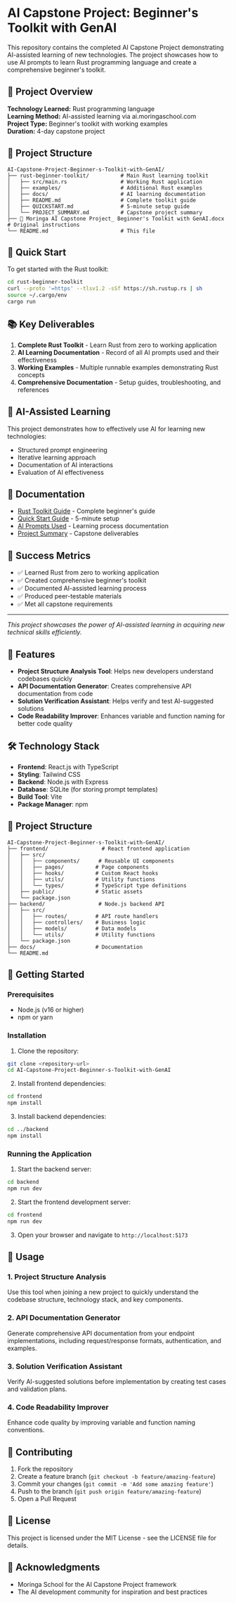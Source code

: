 # AI Capstone Project: Beginner's Toolkit with GenAI

This repository contains the completed AI Capstone Project demonstrating AI-assisted learning of new technologies. The project showcases how to use AI prompts to learn Rust programming language and create a comprehensive beginner's toolkit.

## 🎯 Project Overview

**Technology Learned:** Rust programming language  
**Learning Method:** AI-assisted learning via ai.moringaschool.com  
**Project Type:** Beginner's toolkit with working examples  
**Duration:** 4-day capstone project  

## 📁 Project Structure

```
AI-Capstone-Project-Beginner-s-Toolkit-with-GenAI/
├── rust-beginner-toolkit/          # Main Rust learning toolkit
│   ├── src/main.rs                 # Working Rust application
│   ├── examples/                   # Additional Rust examples
│   ├── docs/                       # AI learning documentation
│   ├── README.md                   # Complete toolkit guide
│   ├── QUICKSTART.md               # 5-minute setup guide
│   └── PROJECT_SUMMARY.md          # Capstone project summary
├── 🧠 Moringa AI Capstone Project_ Beginner's Toolkit with GenAI.docx  # Original instructions
└── README.md                       # This file
```

## 🚀 Quick Start

To get started with the Rust toolkit:

```bash
cd rust-beginner-toolkit
curl --proto '=https' --tlsv1.2 -sSf https://sh.rustup.rs | sh
source ~/.cargo/env
cargo run
```

## 📚 Key Deliverables

1. **Complete Rust Toolkit** - Learn Rust from zero to working application
2. **AI Learning Documentation** - Record of all AI prompts used and their effectiveness
3. **Working Examples** - Multiple runnable examples demonstrating Rust concepts
4. **Comprehensive Documentation** - Setup guides, troubleshooting, and references

## 🤖 AI-Assisted Learning

This project demonstrates how to effectively use AI for learning new technologies:
- Structured prompt engineering
- Iterative learning approach
- Documentation of AI interactions
- Evaluation of AI effectiveness

## 📖 Documentation

- [Rust Toolkit Guide](rust-beginner-toolkit/README.md) - Complete beginner's guide
- [Quick Start Guide](rust-beginner-toolkit/QUICKSTART.md) - 5-minute setup
- [AI Prompts Used](rust-beginner-toolkit/docs/ai_prompts_used.md) - Learning process documentation
- [Project Summary](rust-beginner-toolkit/PROJECT_SUMMARY.md) - Capstone deliverables

## 🎉 Success Metrics

- ✅ Learned Rust from zero to working application
- ✅ Created comprehensive beginner's toolkit
- ✅ Documented AI-assisted learning process
- ✅ Produced peer-testable materials
- ✅ Met all capstone requirements

---

*This project showcases the power of AI-assisted learning in acquiring new technical skills efficiently.*

## 🚀 Features

- **Project Structure Analysis Tool**: Helps new developers understand codebases quickly
- **API Documentation Generator**: Creates comprehensive API documentation from code
- **Solution Verification Assistant**: Helps verify and test AI-suggested solutions
- **Code Readability Improver**: Enhances variable and function naming for better code quality

## 🛠️ Technology Stack

- **Frontend**: React.js with TypeScript
- **Styling**: Tailwind CSS
- **Backend**: Node.js with Express
- **Database**: SQLite (for storing prompt templates)
- **Build Tool**: Vite
- **Package Manager**: npm

## 📁 Project Structure

```
AI-Capstone-Project-Beginner-s-Toolkit-with-GenAI/
├── frontend/                 # React frontend application
│   ├── src/
│   │   ├── components/      # Reusable UI components
│   │   ├── pages/          # Page components
│   │   ├── hooks/          # Custom React hooks
│   │   ├── utils/          # Utility functions
│   │   └── types/          # TypeScript type definitions
│   ├── public/             # Static assets
│   └── package.json
├── backend/                 # Node.js backend API
│   ├── src/
│   │   ├── routes/         # API route handlers
│   │   ├── controllers/    # Business logic
│   │   ├── models/         # Data models
│   │   └── utils/          # Utility functions
│   └── package.json
├── docs/                   # Documentation
└── README.md
```

## 🚀 Getting Started

### Prerequisites
- Node.js (v16 or higher)
- npm or yarn

### Installation

1. Clone the repository:
```bash
git clone <repository-url>
cd AI-Capstone-Project-Beginner-s-Toolkit-with-GenAI
```

2. Install frontend dependencies:
```bash
cd frontend
npm install
```

3. Install backend dependencies:
```bash
cd ../backend
npm install
```

### Running the Application

1. Start the backend server:
```bash
cd backend
npm run dev
```

2. Start the frontend development server:
```bash
cd frontend
npm run dev
```

3. Open your browser and navigate to `http://localhost:5173`

## 🎯 Usage

### 1. Project Structure Analysis
Use this tool when joining a new project to quickly understand the codebase structure, technology stack, and key components.

### 2. API Documentation Generator
Generate comprehensive API documentation from your endpoint implementations, including request/response formats, authentication, and examples.

### 3. Solution Verification Assistant
Verify AI-suggested solutions before implementation by creating test cases and validation plans.

### 4. Code Readability Improver
Enhance code quality by improving variable and function naming conventions.

## 🤝 Contributing

1. Fork the repository
2. Create a feature branch (`git checkout -b feature/amazing-feature`)
3. Commit your changes (`git commit -m 'Add some amazing feature'`)
4. Push to the branch (`git push origin feature/amazing-feature`)
5. Open a Pull Request

## 📝 License

This project is licensed under the MIT License - see the LICENSE file for details.

## 🙏 Acknowledgments

- Moringa School for the AI Capstone Project framework
- The AI development community for inspiration and best practices
